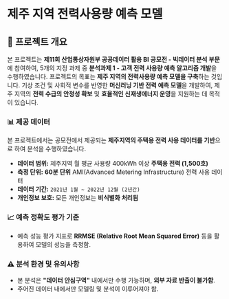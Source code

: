 # 제주 지역 전력사용량 예측 모델

## 📌 프로젝트 개요
본 프로젝트는 **제11회 산업통상자원부 공공데이터 활용 BI 공모전 - 빅데이터 분석 부문**에 참여하여, 5개의 지정 과제 중 **분석과제 1 - 고객 전력 사용량 예측 알고리즘 개발**을 수행하였습니다.
프로젝트의 목표는 **제주 지역의 전력사용량 예측 모델을 구축**하는 것입니다. 기상 조건 및 사회적 변수를 반영한 **머신러닝 기반 전력 예측 모델**을 개발하여, 제주 지역의 **전력 수급의 안정성 확보** 및 **효율적인 신재생에너지 운영**을 지원하는 데 목적이 있습니다.

### 📊 제공 데이터
본 프로젝트에서는 공모전에서 제공되는 **제주지역의 주택용 전력 사용 데이터를 기반**으로 하여 분석을 수행하였습니다.

- **데이터 범위:** 제주지역 월 평균 사용량 400kWh 이상 **주택용 전력 (1,500호)**
- **측정 단위:** **60분 단위** AMI(Advanced Metering Infrastructure) 전력 사용 데이터
- **데이터 기간:** `2021년 1월 ~ 2022년 12월 (2년간)`
- **개인정보 보호:** 모든 개인정보는 **비식별화 처리됨**

### 📈 예측 정확도 평가 기준
- 예측 성능 평가 지표로 **RRMSE (Relative Root Mean Squared Error)** 등을 활용하여 모델의 성능을 측정함.

### ⚠️ 분석 환경 및 유의사항
- 본 분석은 **"데이터 안심구역"** 내에서만 수행 가능하며, **외부 자료 반출이 불가함**.
- 주어진 데이터 내에서만 모델링 및 분석이 이루어져야 함.
